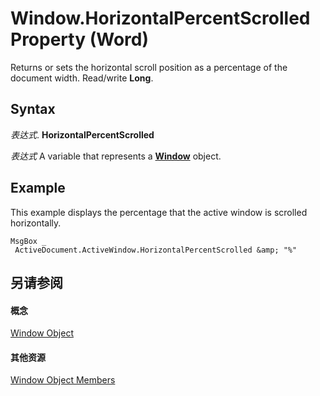 
# Window.HorizontalPercentScrolled Property (Word)

Returns or sets the horizontal scroll position as a percentage of the document width. Read/write  **Long**.


## Syntax

 _表达式_. **HorizontalPercentScrolled**

 _表达式_ A variable that represents a **[Window](d92f83f9-ae44-56c0-4584-7a9359253c6d.md)** object.


## Example

This example displays the percentage that the active window is scrolled horizontally.


```
MsgBox _ 
 ActiveDocument.ActiveWindow.HorizontalPercentScrolled &amp; "%"
```


## 另请参阅


#### 概念


[Window Object](d92f83f9-ae44-56c0-4584-7a9359253c6d.md)
#### 其他资源


[Window Object Members](http://msdn.microsoft.com/library/c0dec747-3695-4f96-ea25-05b6494aad7e%28Office.15%29.aspx)